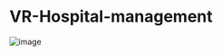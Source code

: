 # VR-Hospital-management

![image](https://github.com/user-attachments/assets/9449fc5c-c66e-4c32-b9ad-b9c5b2aa5207)

